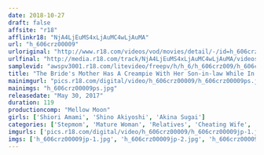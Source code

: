 ```yaml
---
date: 2018-10-27
draft: false
affsite: "r18"
afflinkr18: "NjA4LjEuMS4xLjAuMC4wLjAuMA"
url: "h_606crz00009"
urloriginal: "http://www.r18.com/videos/vod/movies/detail/-/id=h_606crz00009"
urlfinal: "http://media.r18.com/track/NjA4LjEuMS4xLjAuMC4wLjAuMA/videos/vod/movies/detail/-/id=h_606crz00009"
samplevid: "awspv3001.r18.com/litevideo/freepv/h/h_6/h_606crz009/h_606crz009_dmb_w.mp4"
title: "The Bride's Mother Has A Creampie With Her Son-in-law While In A Hospital Room!"
mainimgurl: "pics.r18.com/digital/video/h_606crz00009/h_606crz00009ps.jpg"
mainimgs: "h_606crz00009ps.jpg"
releasedate: "May 30, 2017"
duration: 119
productioncomp: "Mellow Moon"
girls: ['Shiori Amami', 'Shino Akiyoshi', 'Akina Sugai']
categories: ['Stepmom', 'Mature Woman', 'Relatives', 'Cheating Wife', 'Creampie', 'Hi-Def']
imgurls: ['pics.r18.com/digital/video/h_606crz00009/h_606crz00009jp-1.jpg', 'pics.r18.com/digital/video/h_606crz00009/h_606crz00009jp-2.jpg', 'pics.r18.com/digital/video/h_606crz00009/h_606crz00009jp-3.jpg', 'pics.r18.com/digital/video/h_606crz00009/h_606crz00009jp-4.jpg', 'pics.r18.com/digital/video/h_606crz00009/h_606crz00009jp-5.jpg', 'pics.r18.com/digital/video/h_606crz00009/h_606crz00009jp-6.jpg', 'pics.r18.com/digital/video/h_606crz00009/h_606crz00009jp-7.jpg', 'pics.r18.com/digital/video/h_606crz00009/h_606crz00009jp-8.jpg', 'pics.r18.com/digital/video/h_606crz00009/h_606crz00009jp-9.jpg', 'pics.r18.com/digital/video/h_606crz00009/h_606crz00009jp-10.jpg', 'pics.r18.com/digital/video/h_606crz00009/h_606crz00009jp-11.jpg', 'pics.r18.com/digital/video/h_606crz00009/h_606crz00009jp-12.jpg', 'pics.r18.com/digital/video/h_606crz00009/h_606crz00009jp-13.jpg', 'pics.r18.com/digital/video/h_606crz00009/h_606crz00009jp-14.jpg', 'pics.r18.com/digital/video/h_606crz00009/h_606crz00009jp-15.jpg', 'pics.r18.com/digital/video/h_606crz00009/h_606crz00009jp-16.jpg', 'pics.r18.com/digital/video/h_606crz00009/h_606crz00009jp-17.jpg', 'pics.r18.com/digital/video/h_606crz00009/h_606crz00009jp-18.jpg', 'pics.r18.com/digital/video/h_606crz00009/h_606crz00009jp-19.jpg', 'pics.r18.com/digital/video/h_606crz00009/h_606crz00009jp-20.jpg']
imgs: ['h_606crz00009jp-1.jpg', 'h_606crz00009jp-2.jpg', 'h_606crz00009jp-3.jpg', 'h_606crz00009jp-4.jpg', 'h_606crz00009jp-5.jpg', 'h_606crz00009jp-6.jpg', 'h_606crz00009jp-7.jpg', 'h_606crz00009jp-8.jpg', 'h_606crz00009jp-9.jpg', 'h_606crz00009jp-10.jpg', 'h_606crz00009jp-11.jpg', 'h_606crz00009jp-12.jpg', 'h_606crz00009jp-13.jpg', 'h_606crz00009jp-14.jpg', 'h_606crz00009jp-15.jpg', 'h_606crz00009jp-16.jpg', 'h_606crz00009jp-17.jpg', 'h_606crz00009jp-18.jpg', 'h_606crz00009jp-19.jpg', 'h_606crz00009jp-20.jpg']
---
```

